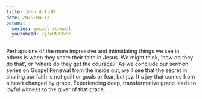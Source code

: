 ```yaml
---
title: John 4:1-30
date: 2025-04-13
params:
  series: gospel-renewal
  youtubeId: 7jIeHN72xMc
---
```


Perhaps one of the more impressive and intimidating things we see in others is when they share their faith in Jesus. We might think, 'how do they do that', or 'where do they get the courage?' As we conclude our sermon series on Gospel Renewal from the inside out, we'll see that the secret in sharing our faith is not guilt or goals or fear, but joy. It's joy that comes from a heart changed by grace. Experiencing deep, transformative grace leads to joyful witness to the giver of that grace.
